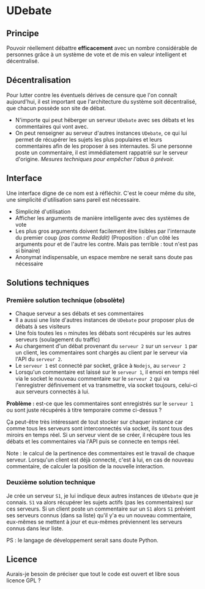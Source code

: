 UDebate
=======

Principe
--------

Pouvoir réellement débattre **efficacement** avec un nombre considérable de personnes grâce à un système de vote et de mis en valeur intelligent et décentralisé.

Décentralisation
----------------

Pour lutter contre les éventuels dérives de censure que l'on connaît aujourd'hui, il est important que l'architecture du système soit décentralisé, que chacun possède son site de débat.

- N'importe qui peut héberger un serveur `UDebate` avec ses débats et les commentaires qui vont avec.
- On peut renseigner au serveur d'autres instances `UDebate`, ce qui lui permet de récupérer les sujets les plus populaires et leurs commentaires afin de les proposer à ses internautes. Si une personne poste un commentaire, il est immédiatement rappatrié sur le serveur d'origine. *Mesures techniques pour empêcher l'abus à prévoir.*

Interface
---------

Une interface digne de ce nom est à réfléchir. C'est le coeur même du site, une simplicité d'utilisation sans pareil est nécessaire.

- Simplicité d'utilisation
- Afficher les arguments de manière intelligente avec des systèmes de vote
- Les plus gros arguments doivent facilement être lisibles par l'internaute du premier coup *(pas comme Reddit)* (Proposition : d'un côté les arguments pour et de l'autre les contre. Mais pas terrible : tout n'est pas si binaire)
- Anonymat indispensable, un espace membre ne serait sans doute pas nécessaire

Solutions techniques
--------------------

### Première solution technique (obsolète)

- Chaque serveur a ses débats et ses commentaires
- Il a aussi une liste d'autres instances de `UDebate` pour proposer plus de débats à ses visiteurs
- Une fois toutes les `n` minutes les débats sont récupérés sur les autres serveurs (soulagement du traffic)
- Au chargement d'un débat provenant du `serveur 2` sur un `serveur 1` par un client, les commentaires sont chargés au client par le serveur via l'API du `serveur 2`.
- Le `serveur 1` est connecté par socket, grâce à `Nodejs`, au `serveur 2`
- Lorsqu'un commentaire est laissé sur le `serveur 1`, il envoi en temps réel via le socket le nouveau commentaire sur le `serveur 2` qui va l'enregistrer définivement et va transmettre, via socket toujours, celui-ci aux serveurs connectés à lui.

**Problème :** est-ce que les commentaires sont enregistrés sur le `serveur 1` ou sont juste récupérés à titre temporaire comme ci-dessus ?

Ça peut-être très intéressant de tout stocker sur chaquer instance car comme tous les serveurs sont interconnectés via socket, ils sont tous des miroirs en temps réel.
Si un serveur vient de se créer, il récupère tous les débats et les commentaires via l'API puis se connecte en temps réel.

Note : le calcul de la pertinence des commentaires est le travail de chaque serveur. Lorsqu'un client est déjà connecté, c'est à lui, en cas de nouveau commentaire, de calculer la position de la nouvelle interaction.

### Deuxième solution technique
Je crée un serveur `S1`, je lui indique deux autres instances de `UDebate` que je connais. `S1` va alors récupérer les sujets actifs (pas les commentaires) sur ces serveurs. Si un client poste un commentaire sur un `S1` alors `S1` prévient ses serveurs connus (dans sa liste) qu'il y'a eu un nouveau commentaire, eux-mêmes se mettent à jour et eux-mêmes préviennent les serveurs connus dans leur liste.

PS : le langage de développement serait sans doute Python.


Licence
-------

Aurais-je besoin de préciser que tout le code est ouvert et libre sous licence GPL ?
